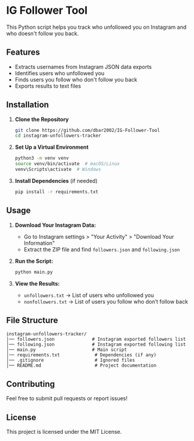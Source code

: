 # IG Follower Tool

This Python script helps you track who unfollowed you on Instagram and who doesn't follow you back.

## Features
- Extracts usernames from Instagram JSON data exports
- Identifies users who unfollowed you
- Finds users you follow who don't follow you back
- Exports results to text files

## Installation
1. **Clone the Repository**
   ```sh
   git clone https://github.com/dbar2002/IG-Follower-Tool
   cd instagram-unfollowers-tracker
   ```

2. **Set Up a Virtual Environment**
   ```sh
   python3 -m venv venv
   source venv/bin/activate  # macOS/Linux
   venv\Scripts\activate  # Windows
   ```

3. **Install Dependencies** (if needed)
   ```sh
   pip install -r requirements.txt
   ```

## Usage
1. **Download Your Instagram Data:**
   - Go to Instagram settings > "Your Activity" > "Download Your Information"
   - Extract the ZIP file and find `followers.json` and `following.json`

2. **Run the Script:**
   ```sh
   python main.py
   ```

3. **View the Results:**
   - `unfollowers.txt` → List of users who unfollowed you
   - `nonfollowers.txt` → List of users you follow who don’t follow back

## File Structure
```
instagram-unfollowers-tracker/
│── followers.json              # Instagram exported followers list
│── following.json              # Instagram exported following list
│── main.py                     # Main script
│── requirements.txt             # Dependencies (if any)
│── .gitignore                   # Ignored files
│── README.md                    # Project documentation
```

## Contributing
Feel free to submit pull requests or report issues!

## License
This project is licensed under the MIT License.
